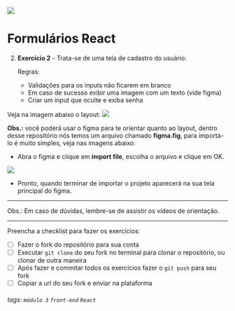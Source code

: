 ![](https://i.imgur.com/xG74tOh.png)

# Formulários React



2. **Exercício 2** - Trata-se de uma tela de cadastro do usuário:
    
    Regras:
    - Validações para os inputs não ficarem em branco
    - Em caso de sucesso exibir uma imagem com um texto (vide figma)
    - Criar um input que oculte e exiba senha


Veja na imagem abaixo o layout:
![](https://i.imgur.com/orTk40H.png)


**Obs.:** você poderá usar o figma para te orientar quanto ao layout, dentro desse repositório nós temos um arquivo chamado **figma.fig**, para importá-lo é muito simples, veja nas imagens abaixo:

- Abra o figma e clique em **import file**, escolha o arquivo e clique em OK.


![](https://i.imgur.com/5jKmg1r.jpg)

- Pronto, quando terminar de importar o projeto aparecerá na sua tela principal do figma.



---

Obs.: Em caso de dúvidas, lembre-se de assistir os vídeos de orientação.

---

Preencha a checklist para fazer os exercícios:

-   [ ] Fazer o fork do repositório para sua conta
-   [ ] Executar `git clone` do seu fork no terminal para clonar o repositório, ou clonar de outra maneira
-   [ ] Após fazer e commitar todos os exercícios fazer o `git push` para seu fork
-   [ ] Copiar a url do seu fork e enviar na plataforma

###### tags: `módulo 3` `front-end` `React`

